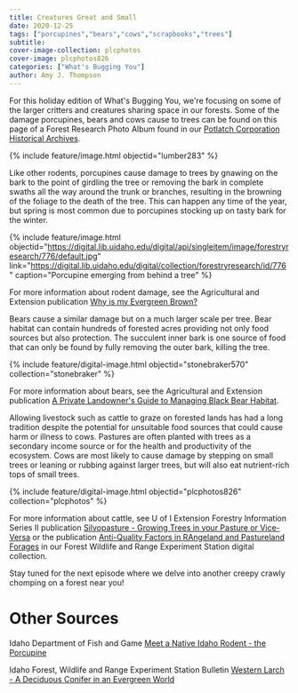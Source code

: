 ```yaml
---
title: Creatures Great and Small
date: 2020-12-25
tags: ["porcupines","bears","cows","scrapbooks","trees"]
subtitle: 
cover-image-collection: plcphotos
cover-image: plcphotos826
categories: ["What's Bugging You"]
author: Amy J. Thompson
---
```


For this holiday edition of What's Bugging You, we're focusing on some of the larger critters and creatures sharing space in our forests. Some of the damage porcupines, bears and cows cause to trees can be found on this page of a Forest Research Photo Album found in our [Potlatch Corporation Historical Archives](https://archiveswest.orbiscascade.org/ark:/80444/xv40829/).

{% include feature/image.html objectid="lumber283" %}

Like other rodents, porcupines cause damage to trees by gnawing on the bark to the point of girdling the tree or removing the bark in complete swaths all the way around the trunk or branches, resulting in the browning of the foliage to the death of the tree. This can happen any time of the year, but spring is most common due to porcupines stocking up on tasty bark for the winter. 

{% include feature/image.html objectid="https://digital.lib.uidaho.edu/digital/api/singleitem/image/forestryresearch/776/default.jpg" link="https://digital.lib.uidaho.edu/digital/collection/forestryresearch/id/776" caption="Porcupine emerging from behind a tree" %}

For more information about rodent damage, see the Agricultural and Extension publication [Why is my Evergreen Brown?](https://digital.lib.uidaho.edu/digital/collection/ui_ep/id/20769/rec/12)

Bears cause a similar damage but on a much larger scale per tree. Bear habitat can contain hundreds of forested acres providing not only food sources but also protection. The succulent inner bark is one source of food that can only be found by fully removing the outer bark, killing the tree. 

{% include feature/digital-image.html objectid="stonebraker570" collection="stonebraker" %}

For more information about bears, see the Agricultural and Extension publication [A Private Landowner's Guide to Managing Black Bear Habitat](https://digital.lib.uidaho.edu/digital/collection/ui_ep/id/24417).

Allowing livestock such as cattle to graze on forested lands has had a long tradition despite the potential for unsuitable food sources that could cause harm or illness to cows. Pastures are often planted with trees as a secondary income source or for the health and productivity of the ecosystem. Cows are most likely to cause damage by stepping on small trees or leaning or rubbing against larger trees, but will also eat nutrient-rich tops of small trees.

{% include feature/digital-image.html objectid="plcphotos826" collection="plcphotos" %}

For more information about cattle, see U of I Extension Forestry Information Series II publication [Silvopasture - Growing Trees in your Pasture or Vice-Versa](https://www.uidaho.edu/-/media/UIdaho-Responsive/Files/Extension/topic/forestry/FM52-Silvopasture-Growing-Trees-in-Your-Pasture-or-Visa-Versa.pdf) or the publication [Anti-Quality Factors in RAngeland and Pastureland Forages](https://digital.lib.uidaho.edu/digital/collection/fwres/id/46) in our Forest Wildlife and Range Experiment Station digital collection. 

Stay tuned for the next episode where we delve into another creepy crawly chomping on a forest near you!

# Other Sources

Idaho Department of Fish and Game [Meet a Native Idaho Rodent - the Porcupine](https://idfg.idaho.gov/press/meet-native-idaho-rodent-porcupine)

Idaho Forest, Wildlife and Range Experiment Station Bulletin [Western Larch - A Deciduous Conifer in an Evergreen World](https://www.uidaho.edu/-/media/UIdaho-Responsive/Files/Extension/topic/forestry/Western-Larch-A-Deciduous-Conifer-in-an-Evergreen-World.pdf)
